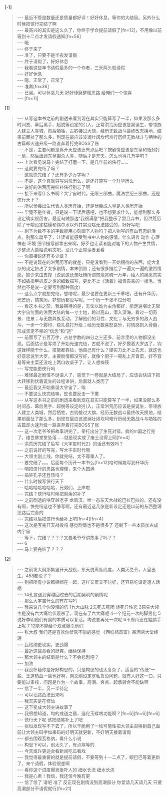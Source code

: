 
[-1] 
>--- 最近不管是数量还是质量都好评！好好休息，等你的大结局。另外什么时候把侠行完结了啊<br>
>--- 最高兴的其实是这么久了，你终于学会提前请假了[fn=12]，不用像以前等到十二点才发请假通知[fn=56]<br>
>--- 哦<br>
>--- 终于来了<br>
>--- 准了，只要不是半夜发请假<br>
>--- 终于请假了，好好休息<br>
>--- 我看这些年书请假最多的一个作者，三天两头就请假<br>
>--- 好好休息<br>
>--- 嗯，正常了，正常了<br>
>--- 准奏[fn=36]<br>
>--- 已阅。可以休息几天 好好琢磨整理思路 给俺们一个惊喜<br>
>--- [fn=11]<br>

[1] 
>--- 从写这本书之前的剧透来看到现在其实只能算写了一半，如果没那么多时间态、幕后黑手、超脱等设定的引入，正常洪荒历应该是昊诞生，带领族人建立人类城，然后牺牲，古钧接过大旗，经历无数战斗最终改天换地，结果前面扯了那么多，到现在最应该波澜壮阔坎坷难行历经无数战斗与牺牲的古篇却火速升级一路直奔着打完BOSS了账<br>
>--- 不是，主要问题是离开天应该还有点远吧？按剧情应该是东皇和蚯蚓打一局，然后蚯蚓东皇围杀人类，随后才是开天。怎么也得几万字吧？<br>
>--- 上次看见说马上完结了打磨一下，是几年前的侠行……<br>
>--- 这就要完结了吗？<br>
>--- 这就快完结了？还有多少万字啊？<br>
>--- 不是，这个真就只写洪荒历么，是还打算写一个升华历么<br>
>--- 说好的洪荒历完结补侠行别忘了啊<br>
>--- 接下来写什么书啊？大宇宙时代，无限三部曲，魔法世纪三部曲，还是侠行天下？<br>
>--- 所以伏羲出生代表人类历开始，还是伏羲成人皇是人类历开始<br>
>--- 毕竟不是作者，只是说一下读后感吧，也不想要求什么，能想到那么多设定确实很厉害。最近乌贼那边“我很满意”把我整乐了暂且弃书，但洪荒历除了干嚼设定枯燥和偶尔水以外其实没啥无法接受的，好好写吧<br>
>--- 剩下为数不多的字数能用心刻画下人物吗？把人物写的有血有肉鲜活点，别那么扁平了，让读者能感受到书中人物的感情，什么语言 动作 心理 神态 环境 细节描写都拿出来啊，好歹也让读者能对笔下的人物产生共情，少整点大篇幅说明文吧，没几个正常读者爱看<br>
>--- 你直接说还有多少章？<br>
>--- 不是说现在的洪荒历写的就差，只是没看到一开始期待的东西，庞大复杂的设定挤占了太多剧情，本末倒置；还有很多描绘了一遍又一遍的激烈情感，缺少来由支撑（说到这还想吐槽所谓焚烧灵魂一万年，给人的痛感其实不如撬指甲扒皮之类的细致描写，更比不上《活着》福贵丧亲的一根毛，当然也不是说一定要写到那种高度）<br>
>--- 这么点字就想完结，想啥呢，最少也要在更新三千章吧，还有升华历，光芒历，搞笑历。梦想历都没写呢，一个历一千张不过分吧<br>
>--- 看这本书之前，我最期待的是，无论以谁为主角都好，能走遍堪比无限大宇宙位面的洪荒大陆的每一寸土地，跨过高山，潜入深海，看过一切奇景、绝景；与无数异族互动，了解他们的习性、文化；与无穷多的敌人战斗，一步一个脚印、稳扎稳打升级；经历无数喜怒哀乐，将情感刻入骨髓，形成坚定不移的“信念”和“道”<br>
>--- 前面写了五百万字，占总字数的四分之三还多，前言里的人物都没出现，后面估计是写烦了开始光速完结，古就不说了，好歹摸着大罗边了，钧这挫样能干什么，技能都靠捡，他自己有什么？硬实力比不上先天，就这也好意思说半大罗，主要剧情都没写好，就像个厨子一顿乱上开胃菜，好不容易等来主菜还没吃上两口收桌子了，让人想摔筷<br>
>--- 写完能更侠行吗<br>
>--- 难怪最近剧情不谜语人了，感觉下一卷就是大结局了，应该会快进下把大转移到伏羲诞生的过程讲讲，后面就人类历了<br>
>--- 最近我又开始重温大宇宙了，唉<br>
>--- 不要这么快完结嘛，蛇也要反击一下撒<br>
>--- 从写这本书之前的剧透来看到现在其实只能算写了一半，如果没那么多时间态、幕后黑手、超脱等设定的引入，正常洪荒历应该是昊诞生，带领族人建立人类城，然后牺牲，古钧接过大旗，经历无数战斗最终改天换地，结果前面扯了那么多，到现在最应该波澜壮阔坎坷难行历经无数战斗与牺牲的古篇却火速升级一路直奔着打完BOSS了账<br>
>--- 这一次老爷爷把故事讲完了，拳打出分了生死对错，疯的m国之行完了，维世佛堂堂坠落……就是现实成了废土没得上网[fn=4]<br>
>--- 洪荒历完结了后写《大宇宙时代2》的话还有效吗？<br>
>--- 之前说好的写完，写大宇宙时代哦<br>
>--- 大领主刚上线，你就完结，太不尊重人了。<br>
>--- 要完结了。。。后面每个历开一本书么[fn=12]啥时候能写到升华历<br>
>--- 咱把侠行的思路也理理，来个大圆满<br>
>--- 搞笑孔子还登场吗？<br>
>--- 什么时候写侠行天下<br>
>--- 哈哈哈哈哈哈哈，兄弟们，上岸啦<br>
>--- 完结？侠行啥时候把剩余的补了<br>
>--- 之前剧透的啥穿越老子 龙凤汉，唯一态东天大战蛇巴拉巴拉的，还有没有啊，快完结这也不够写啊，还有最近这几张是新设定还是以前的东西整理思路后完善的<br>
>--- 完结以后把侠行也给补上吧[fn=4][fn=4]<br>
>--- 这次是写完开天战役吗 感觉剧情也不是很多了 还剩下一些本质加古成内宇宙<br>
>--- 等下，完结？？？？又要老爷爷讲故事了吗？？<br>
>--- 6<br>
>--- 马上要完结了？？？<br>

[2] 
>--- 之前发大纲那集里开天战役，东天脱离低纬度，人类灭绝令，人皇出生，458都没了？<br>
>--- 别把所有小说都捆绑在一起，这样又累又不讨好，还容易吃设定遭人话柄<br>
>--- 14孔宣遇到穿越回过去的后期吴明的剧情呢<br>
>--- 那么大宇宙什么的有在写吗<br>
>--- 我来说几个你没填的坑 1九大山脉 2去死去死团 烧死异性恋 3原先大领主是没有六大痛给伏羲杀了。现在有了六大痛呢 4一个纪元一次的脚男化 5说好李明他们有昊的本质可以复活。均说要再死一次呢 6不周山还在鲲鹏手上呢 7 12能不能给个双点爆杀他们<br>
>--- 张大叔 我们还是喜欢你桀骜不驯的感觉
《西红柿首富》某酒店大堂经理<br>
>--- 瓦格纳更现实，更劲爆<br>
>--- 最近这些章看的挺爽，继续保持<br>
>--- 那大领主的结局是什么？不会悲剧吧？<br>
>--- 加油<br>
>--- 我没怀疑你是好好构思的，只是构思的也太复杂了，适当的“传统”一些、王道热血一些也好啊，网文飚设定塞私货没问题，就有人好这一口，只要能过审核，问题是作为一个故事，高潮、爽点、起承转合不能缺啊<br>
>--- 信了一半，另一半待定<br>
>--- 可以让路西法出来吗<br>
>--- 我其实是在修仙<br>
>--- 这下变成大领主讲故事了<br>
>--- 我很想知道，均的成道之器，造化玉蝶啥功能啊？[fn=6][fn=6][fn=6]<br>
>--- 侠行天下呢 该把结尾补上了吧<br>
>--- 张恒发现写不下去了，所以干脆用了一枚可能性把大领主召唤到自己面前让大领主码字如果码的好明天就更新，不好明天接着请假<br>
>--- 都去围观瓦格纳，看什么小说<br>
>--- 构思下可以，别太久了，有点痒等的<br>
>--- 今天或许更适合看新闻吃瓜看戏<br>
>--- 我觉得最重要的就是提前请假，不要等到十一二点了，眼巴巴等着更新了，来个请假，体验很差啊<br>
>--- 看你这个进度爆发挺吓人的 细水长流 细水长流<br>
>--- 我是心素！我信，我还信今晚有更<br>
>--- 信了信了 请吧 准了 反正现在剧情没到高潮部分 你爱请几天请几天 只要高潮部分不请假就行[fn=21]<br>

